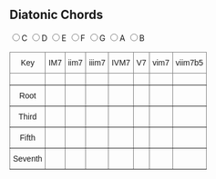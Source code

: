 ## Diatonic Chords

<div>
  <label><input type="radio" name="key" value="C" id="radioC">C</label>
  <label><input type="radio" name="key" value="D" id="radioD">D</label>
  <label><input type="radio" name="key" value="E" id="radioE">E</label>
  <label><input type="radio" name="key" value="F" id="radioF">F</label>
  <label><input type="radio" name="key" value="G" id="radioG">G</label>
  <label><input type="radio" name="key" value="A" id="radioA">A</label>
  <label><input type="radio" name="key" value="B" id="radioB">B</label>
</div>

<style type="text/css">
.tg  {border-collapse:collapse;border-spacing:0;}
.tg td{border-color:black;border-style:solid;border-width:1px;font-family:Arial, sans-serif;font-size:14px;
  overflow:hidden;padding:10px 5px;word-break:normal;}
.tg th{border-color:black;border-style:solid;border-width:1px;font-family:Arial, sans-serif;font-size:14px;
  font-weight:normal;overflow:hidden;padding:10px 5px;word-break:normal;}
.tg .tg-c3ow{border-color:inherit;text-align:center;vertical-align:top}
</style>

<table class="tg" id="targetTable">
<thead>
  <tr>
    <th class="tg-c3ow">Key</th>
    <th class="tg-c3ow">IM7</th>
    <th class="tg-c3ow">iim7</th>
    <th class="tg-c3ow">iiim7</th>
    <th class="tg-c3ow">IVM7</th>
    <th class="tg-c3ow">V7</th>
    <th class="tg-c3ow">vim7</th>
    <th class="tg-c3ow">viim7b5</th>
  </tr>
</thead>
<tbody>
  <tr>
    <td class="tg-c3ow"></td>
    <td class="tg-c3ow"></td>
    <td class="tg-c3ow"></td>
    <td class="tg-c3ow"></td>
    <td class="tg-c3ow"></td>
    <td class="tg-c3ow"></td>
    <td class="tg-c3ow"></td>
    <td class="tg-c3ow"></td>
  </tr>
  <tr>
    <td class="tg-c3ow">Root</td>
    <td class="tg-c3ow"></td>
    <td class="tg-c3ow"></td>
    <td class="tg-c3ow"></td>
    <td class="tg-c3ow"></td>
    <td class="tg-c3ow"></td>
    <td class="tg-c3ow"></td>
    <td class="tg-c3ow"></td>
  </tr>
  <tr>
    <td class="tg-c3ow">Third</td>
    <td class="tg-c3ow"></td>
    <td class="tg-c3ow"></td>
    <td class="tg-c3ow"></td>
    <td class="tg-c3ow"></td>
    <td class="tg-c3ow"></td>
    <td class="tg-c3ow"></td>
    <td class="tg-c3ow"></td>
  </tr>
  <tr>
    <td class="tg-c3ow">Fifth</td>
    <td class="tg-c3ow"></td>
    <td class="tg-c3ow"></td>
    <td class="tg-c3ow"></td>
    <td class="tg-c3ow"></td>
    <td class="tg-c3ow"></td>
    <td class="tg-c3ow"></td>
    <td class="tg-c3ow"></td>
  </tr>
  <tr>
    <td class="tg-c3ow">Seventh</td>
    <td class="tg-c3ow"></td>
    <td class="tg-c3ow"></td>
    <td class="tg-c3ow"></td>
    <td class="tg-c3ow"></td>
    <td class="tg-c3ow"></td>
    <td class="tg-c3ow"></td>
    <td class="tg-c3ow"></td>
  </tr>
</tbody>
</table>

<script type="text/javascript">
  function valueChange(event){
    this.table.rows[1].cells[0].innerHTML = event.currentTarget.value;
    x = root.indexOf(event.currentTarget.value)
    for (let i = 0; i < 7; i++) {
      ix = (i+x)%7;
      this.table.rows[1].cells[i+1].innerHTML = this.root[ix] + this.list[i];
      y = tone.indexOf(this.root[ix]);
      for (let j = 0; j < 4; j++) {
        jy = (this.majmin[i][j]+y)%12;
        this.table.rows[j+2].cells[i+1].innerHTML = this.tone[jy];
      }
    }
  }
  
  const root = ['C', 'D', 'E', 'F', 'G', 'A', 'B']
  const list = ['M7', 'm7', 'm7', 'M7', '7', 'm7', 'm7b5']
  const tone = ['C', 'C#-D♭','D', 'D#-E♭','E','F', 'F#-G♭', 'G', 'G#-A♭', 'A', 'A#-B♭', 'B']
  const majmin = [[0, 4, 7, 11], [0, 3, 7, 10], [0, 3, 7, 10], [0, 4, 7, 11], [0, 4, 7, 10], [0, 3, 7, 10], [0, 3, 6, 10]]

  let table = document.getElementById('targetTable');

  let radioC = document.getElementById('radioC');
  radioC.checked = true;
  table.rows[1].cells[0].innerHTML = 'C'
  for (let i = 0; i < 7; i++) {
    table.rows[1].cells[i+1].innerHTML = root[i] + list[i];
    y = tone.indexOf(root[i]);
    for (let j = 0; j < 4; j++) {
      jy = (majmin[i][j]+y)%12;
      table.rows[j+2].cells[i+1].innerHTML = tone[jy];
    }
  }
  radioC.addEventListener('change', {table: table, root: root, list: list, majmin: majmin, handleEvent: valueChange});

  let radioD = document.getElementById('radioD');
  radioD.addEventListener('change', {table: table, root: root, list: list, majmin: majmin, handleEvent: valueChange});

  let radioE = document.getElementById('radioE');
  radioE.addEventListener('change', {table: table, root: root, list: list, majmin: majmin, handleEvent: valueChange});

  let radioF = document.getElementById('radioF');
  radioF.addEventListener('change', {table: table, root: root, list: list, majmin: majmin, handleEvent: valueChange});

  let radioG = document.getElementById('radioG');
  radioG.addEventListener('change', {table: table, root: root, list: list, majmin: majmin, handleEvent: valueChange});

  let radioA = document.getElementById('radioA');
  radioA.addEventListener('change', {table: table, root: root, list: list, majmin: majmin, handleEvent: valueChange});

  let radioB = document.getElementById('radioB');
  radioB.addEventListener('change', {table: table, root: root, list: list, majmin: majmin, handleEvent: valueChange});
</script>
